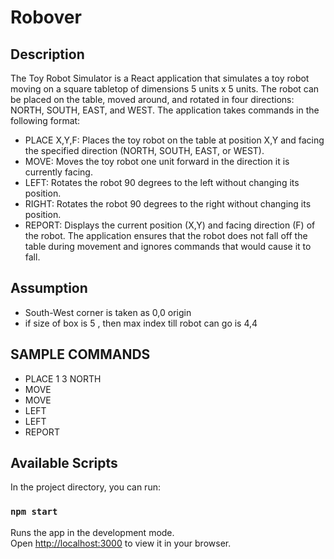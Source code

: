 # Robover

## Description
The Toy Robot Simulator is a React application that simulates a toy robot moving on a square tabletop of dimensions 5 units x 5 units. The robot can be placed on the table, moved around, and rotated in four directions: NORTH, SOUTH, EAST, and WEST. The application takes commands in the following format:

- PLACE X,Y,F: Places the toy robot on the table at position X,Y and facing the specified direction (NORTH, SOUTH, EAST, or WEST).
- MOVE: Moves the toy robot one unit forward in the direction it is currently facing.
- LEFT: Rotates the robot 90 degrees to the left without changing its position.
- RIGHT: Rotates the robot 90 degrees to the right without changing its position.
- REPORT: Displays the current position (X,Y) and facing direction (F) of the robot.
The application ensures that the robot does not fall off the table during movement and ignores commands that would cause it to fall.

## Assumption
 - South-West corner is taken as 0,0 origin
 - if size of box is 5 , then max index till robot can go is 4,4

## SAMPLE COMMANDS
 - PLACE 1 3 NORTH
 - MOVE
 - MOVE
 - LEFT
 - LEFT
 - REPORT

## Available Scripts

In the project directory, you can run:

### `npm start`

Runs the app in the development mode.\
Open [http://localhost:3000](http://localhost:3000) to view it in your browser.
